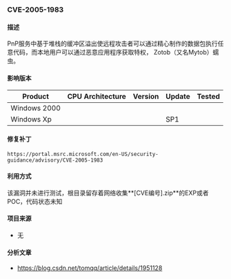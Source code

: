 ### CVE-2005-1983

#### 描述

PnP服务中基于堆栈的缓冲区溢出使远程攻击者可以通过精心制作的数据包执行任意代码，而本地用户可以通过恶意应用程序获取特权， Zotob（又名Mytob）蠕虫。

#### 影响版本

| Product      | CPU Architecture | Version | Update | Tested |
| ------------ | ---------------- | ------- | ------ | ------ |
| Windows 2000 |                  |         |        |        |
| Windows Xp   |                  |         | SP1    |        |

#### 修复补丁

```
https://portal.msrc.microsoft.com/en-US/security-guidance/advisory/CVE-2005-1983
```

#### 利用方式

该漏洞并未进行测试，根目录留存着网络收集**[CVE编号].zip**的EXP或者POC，代码状态未知

#### 项目来源

- 无

#### 分析文章
- https://blog.csdn.net/tomqq/article/details/1951128